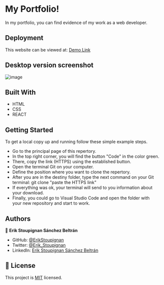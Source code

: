 # My Portfolio!

 In my portfolio, you can find evidence of my work as a web developer.

## Deployment
This website can be viewed at: [Demo Link](https://resume-erik-sanchez-beltran.netlify.app/)

## Desktop version screenshot

![image](https://user-images.githubusercontent.com/106561762/178395159-23b149ba-5ae7-4f2d-b3f4-7fae0c491769.png)

## Built With

- HTML
- CSS
- REACT

## Getting Started
To get a local copy up and running follow these simple example steps.

- Go to the principal page of this repertory.
- In the top right corner, you will find the button "Code" in the color green.
- There, copy the link (HTTPS) using the established button.
- Open the terminal Git on your computer.
- Define the position where you want to clone the repertory.
- After you are in the destiny folder, type the next command on your Git terminal: git clone  "paste the HTTPS link"
- If everything was ok, your terminal will send to you information about your download. 
- Finally, you could go to Visual Studio Code and open the folder with your new repository and start to work.

## Authors

👤 **Erik Stoupignan Sánchez Beltrán**

- GitHub: [@ErikStoupignan](https://github.com/ErikStoupignan)
- Twitter: [@Erik_Stoupignan](https://twitter.com/Erik_Stoupignan)
- LinkedIn: [Erik Stoupignan Sánchez Beltrán](https://www.linkedin.com/in/erik-stoupignan-s%C3%A1nchez-beltr%C3%A1n-393180238/)

## 📝 License

This project is [MIT](./MIT.md) licensed.
